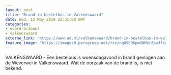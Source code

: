 ```yaml
---
layout: post
title: "Brand in bestelbus in Valkenswaard"
date: Wed, 15 May 2019 22:31:00 GMT
categories: 
- noord-brabant 
- valkenswaard 
externe_link: "https://www.ad.nl/valkenswaard/brand-in-bestelbus-in-valkenswaard~a7841d43/"
feature_image: "https://images0.persgroep.net/rcs/nqO9E9KpmGNMzrZbwJfzWh9FyHs/diocontent/148477416/_fitwidth/400/?appId=21791a8992982cd8da851550a453bd7f&quality=0.7"
---
```


VALKENSWAARD - Een bestelbus is woensdagavond in brand gevlogen aan de Weverwei in Valkenswaard. Wat de oorzaak van de brand is, is niet bekend.
